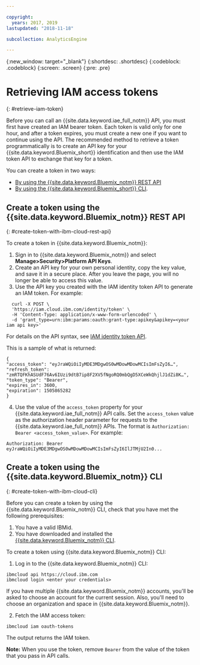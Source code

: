 ```yaml
---

copyright:
  years: 2017, 2019
lastupdated: "2018-11-18"

subcollection: AnalyticsEngine

---
```


<!-- Attribute definitions -->
{:new_window: target="_blank"}
{:shortdesc: .shortdesc}
{:codeblock: .codeblock}
{:screen: .screen}
{:pre: .pre}

# Retrieving IAM access tokens
{: #retrieve-iam-token}

Before you can call an {{site.data.keyword.iae_full_notm}} API, you must first have created an IAM bearer token. Each token is valid only for one hour, and after a token expires, you must create a new one if you want to continue using the API. The recommended method to retrieve a token programmatically is to create an API key for your {{site.data.keyword.Bluemix_short}} identification and then use the IAM token API to exchange that key for a token.

You can create a token in two ways:

- [By using the {{site.data.keyword.Bluemix_notm}} REST API](#create-token-with-ibm-cloud-rest-api)
- [By using the {{site.data.keyword.Bluemix_short}} CLI](#create-token-with-ibm-cloud-cli).

## Create a token using the {{site.data.keyword.Bluemix_notm}} REST API
{: #create-token-with-ibm-cloud-rest-api}

To create a token in {{site.data.keyword.Bluemix_notm}}:

1. Sign in to {{site.data.keyword.Bluemix_notm}} and select **Manage>Security>Platform API Keys**.
2. Create an API key for your own personal identity, copy the key value, and save it in a secure place. After you leave the page, you will no longer be able to access this value.
3. Use the API key you created with the IAM identity token API to generate an IAM token. For example:
```
  curl -X POST \
  'https://iam.cloud.ibm.com/identity/token' \
  -H 'Content-Type: application/x-www-form-urlencoded' \
  -d 'grant_type=urn:ibm:params:oauth:grant-type:apikey&apikey=<your iam api key>'
```
For details on the API syntax, see [IAM identity token API](https://cloud.ibm.com/apidocs/iam-identity-token-api#create-an-iam-access-token-for-a-user-or-service-i).

  This is a sample of what is returned:
  ```
{
"access_token": "eyJraWQiOiIyMDE3MDgwOS0wMDowMDowMCIsImFsZyI6…",
"refresh_token": "zmRTQFKhASUdF76Av6IUzi9dtB7ip8F2XV5fNgoRQ0mbQgD5XCeWkQhjlJ1dZi8K…",
"token_type": "Bearer",
"expires_in": 3600,
"expiration": 1505865282
}
  ```
4. Use the value of the `access_token` property for your {{site.data.keyword.iae_full_notm}} API calls. Set the `access_token`  value as the authorization header parameter for requests to the {{site.data.keyword.iae_full_notm}} APIs. The format is `Authorization: Bearer <access_token_value>`. For example:
```
Authorization: Bearer eyJraWQiOiIyMDE3MDgwOS0wMDowMDowMCIsImFsZyI6IlJTMjU2In0...
```

## Create a token using the {{site.data.keyword.Bluemix_notm}} CLI
{: #create-token-with-ibm-cloud-cli}

Before you can create a token by using the {{site.data.keyword.Bluemix_notm}} CLI, check that you have met the following prerequisites:

1. You have a valid IBMid.
2. You have downloaded and installed the [{{site.data.keyword.Bluemix_notm}} CLI](/docs/cli?topic=cli-install-ibmcloud-cli).

To create a token using {{site.data.keyword.Bluemix_notm}} CLI:

1. Log in to the {{site.data.keyword.Bluemix_notm}} CLI:

 ```
 ibmcloud api https://cloud.ibm.com
 ibmcloud login <enter your credentials>
 ```
 If you have multiple {{site.data.keyword.Bluemix_notm}} accounts, you'll be asked to choose an account for the current session. Also, you'll need to choose an organization and space in {{site.data.keyword.Bluemix_notm}}.

2. Fetch the IAM access token:
```
ibmcloud iam oauth-tokens
```
 The output returns the IAM token.

 **Note:** When you use the token, remove `Bearer` from the value of the token that you pass in API calls.
